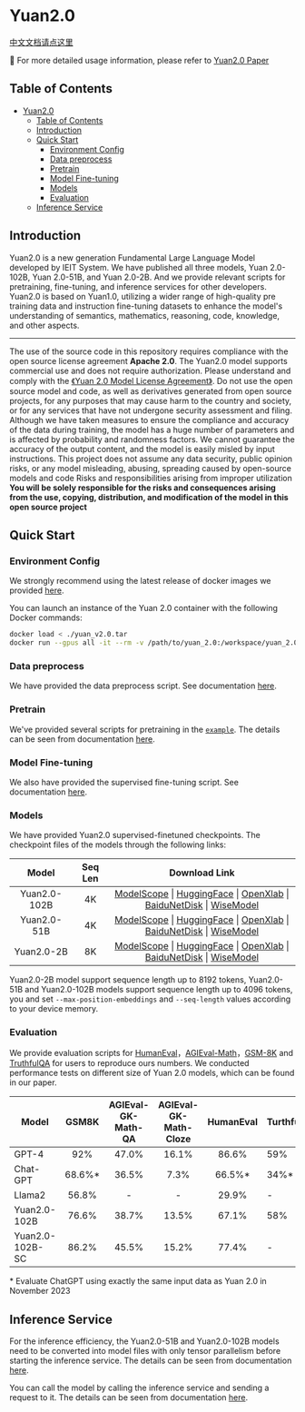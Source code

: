 # Yuan2.0

[中文文档请点这里](./README.md)

📔  For more detailed usage information, please refer to [Yuan2.0 Paper](https://arxiv.org/ftp/arxiv/papers/2311/2311.15786.pdf)



## Table of Contents
- [Yuan2.0](#yuan20)
  - [Table of Contents](#table-of-contents)
  - [Introduction](#introduction)
  - [Quick Start](#quick-start)
    - [Environment Config](#environment-config)
    - [Data preprocess](#data-preprocess)
    - [Pretrain](#pretrain)
    - [Model Fine-tuning](#model-fine-tuning)
    - [Models](#models)
    - [Evaluation](#evaluation)
  - [Inference Service](#inference-service)


<!-- markdown-toc end -->

## Introduction

Yuan2.0 is a new generation Fundamental Large Language Model developed by IEIT System. We have published all three models, Yuan 2.0-102B, Yuan 2.0-51B, and Yuan 2.0-2B. And we provide relevant scripts for pretraining, fine-tuning, and inference services for other developers. Yuan2.0 is based on Yuan1.0, utilizing a wider range of high-quality pre training data and instruction fine-tuning datasets to enhance the model's understanding of semantics, mathematics, reasoning, code, knowledge, and other aspects.

---

The use of the source code in this repository requires compliance with the open source license agreement **Apache 2.0**.
The Yuan2.0 model supports commercial use and does not require authorization. Please understand and comply with the [《Yuan 2.0 Model License Agreement》](./LICENSE-Yuan). Do not use the open source model and code, as well as derivatives generated from open source projects, for any purposes that may cause harm to the country and society, or for any services that have not undergone security assessment and filing.
Although we have taken measures to ensure the compliance and accuracy of the data during training, the model has a huge number of parameters and is affected by probability and randomness factors. We cannot guarantee the accuracy of the output content, and the model is easily misled by input instructions. This project does not assume any data security, public opinion risks, or any model misleading, abusing, spreading caused by open-source models and code Risks and responsibilities arising from improper utilization  **You will be solely responsible for the risks and consequences arising from the use, copying, distribution, and modification of the model in this open source project**




## Quick Start 

### Environment Config

We strongly recommend using the latest release of docker images we provided [here](https://hub.docker.com/r/yuanmodel/yuan2.0).

You can launch an instance of the Yuan 2.0 container with the following Docker commands:

```bash
docker load < ./yuan_v2.0.tar
docker run --gpus all -it --rm -v /path/to/yuan_2.0:/workspace/yuan_2.0 -v /path/to/dataset:/workspace/dataset -v /path/to/checkpoints:/workspace/checkpoints yuan_v2.0:latest
```



### Data preprocess

We have provided the data preprocess script. See documentation [here](./docs/data_process.md).

### Pretrain

We've provided several scripts for pretraining in the [`example`](./examples). The details can be seen from documentation [here](./docs/pretrain.md).

### Model Fine-tuning

We also have provided the supervised fine-tuning script. See documentation [here](./docs/checkpoint_process.md).

### Models

We have provided Yuan2.0 supervised-finetuned checkpoints. The checkpoint files of the models through the following links:

|    Model     |  Seq Len  |         Download Link         |
| :----------: | :-------: | :---------------------------: |
| Yuan2.0-102B |    4K    | [ModelScope](https://www.modelscope.cn/models/YuanLLM/Yuan2.0-102B/files) \| [HuggingFace](https://huggingface.co/IEITYuan/Yuan2.0-102B) \| [OpenXlab](https://openxlab.org.cn/models/detail/YuanLLM/Yuan2.0-102B)  \|  [BaiduNetDisk](https://pan.baidu.com/s/1Tb9W6hEWS4bMkaE3p5s1fw?pwd=xrfo) \| [WiseModel](https://wisemodel.cn/models/IEIT-Yuan/Yuan2.0-102B)|
| Yuan2.0-51B  |    4K    | [ModelScope](https://www.modelscope.cn/models/YuanLLM/Yuan2.0-51B/files)  \| [HuggingFace](https://huggingface.co/IEITYuan/Yuan2.0-51B)  \| [OpenXlab](https://openxlab.org.cn/models/detail/YuanLLM/Yuan2.0-51B)   \| [BaiduNetDisk](https://pan.baidu.com/s/1bOypWMepdh9GFK_hHXVQbQ?pwd=1uw3) \| [WiseModel](https://wisemodel.cn/models/IEIT-Yuan/Yuan2.0-51B)|
|  Yuan2.0-2B  |    8K    | [ModelScope](https://www.modelscope.cn/models/YuanLLM/Yuan2.0-2B/files)   \| [HuggingFace](https://huggingface.co/IEITYuan/Yuan2.0-2B)   \| [OpenXlab](https://openxlab.org.cn/models/detail/YuanLLM/Yuan2.0-2B)    \| [BaiduNetDisk](https://pan.baidu.com/s/1Xj8Mi2tPwuuVu7Cb0tCbtw?pwd=qxpa) \| [WiseModel](https://wisemodel.cn/models/IEIT-Yuan/Yuan2.0-2B) |

Yuan2.0-2B model support sequence length up to 8192 tokens,  Yuan2.0-51B and Yuan2.0-102B models support sequence length up to 4096 tokens, you and set `--max-position-embeddings` and `--seq-length` values according to your device memory.

### Evaluation

We provide evaluation scripts for [HumanEval](./docs/eval_humaneval.md)，[AGIEval-Math](./docs/eval_agieval_math.md)，[GSM-8K](./docs/eval_gsm_8k.md) and [TruthfulQA](./docs/eval_TruthfulQA.md) for users to reproduce ours numbers. We conducted performance tests on different size of Yuan 2.0 models, which can be found in our paper.

| Model             | GSM8K   | AGIEval-GK-Math-QA     | AGIEval-GK-Math-Cloze     | HumanEval | TurthfulQA |
| ----------------- | :----:  | :------------: | :---------------: | :-------: | ---------- |
|  GPT-4            |  92%    |     47.0%      |       16.1%       |   86.6%   |     59%    |
|  Chat-GPT         | 68.6%\* |     36.5%      |        7.3%       |  66.5%\*  |     34%\*  |
|  Llama2           | 56.8%   |       -        |         -         |   29.9%   |       -    |
| Yuan2.0-102B      | 76.6%   |     38.7%      |       13.5%       |   67.1%   |     58%    |
| Yuan2.0-102B-SC   | 86.2%   |     45.5%      |       15.2%       |   77.4%   |       -    |

\* Evaluate ChatGPT using exactly the same input data as Yuan 2.0 in November 2023

## Inference Service

For the inference efficiency, the Yuan2.0-51B and Yuan2.0-102B models need to be converted into model files with only tensor parallelism before starting the inference service. The details can be seen from documentation [here](./docs/checkpoint_process.md).

You can call the model by calling the inference service and sending a request to it. The details can be seen from documentation [here](./docs/inference_server.md).
